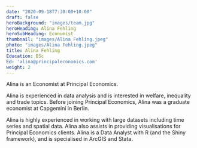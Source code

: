 ```yaml
---
date: "2020-09-18T7:30:00+10:00"
draft: false
heroBackground: "images/team.jpg"
heroHeading: Alina Fehling
heroSubHeading: Economist
thumbnail: "images/Alina Fehling.jpeg"
photo: "images/Alina Fehling.jpeg"
title: Alina Fehling
Education: BSc
Ed: 'alina@principaleconomics.com' 
weight: 2
---
```

Alina is an Economist at Principal Economics. 

Alina is experienced in data analysis and is interested in welfare, inequality and trade topics. Before joining Principal Economics, Alina was a graduate economist at Capgemini in Berlin. 

Alina is highly experienced in working with large datasets including time series and spatial data. Alina also assists in providing visualisations for Principal Economics clients.
Alina is a Data Analyst with R (and the Shiny framework), and is specialised in ArcGIS and Stata.
